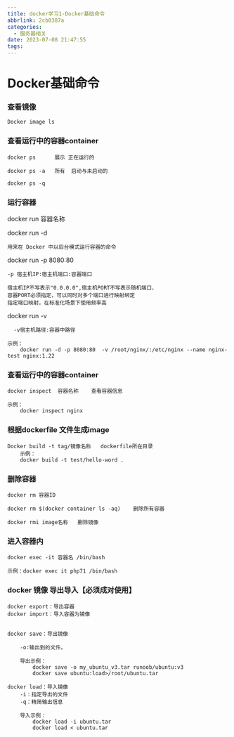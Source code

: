 ```yaml
---
title: docker学习1-Docker基础命令
abbrlink: 2cb0387a
categories:
  - 服务器相关
date: 2023-07-08 21:47:55
tags:
---
```


# Docker基础命令
    
### 查看镜像
    Docker image ls 

### 查看运行中的容器container

    docker ps      展示 正在运行的

	docker ps -a   所有  启动与未启动的 

    docker ps -q


### 运行容器

docker run 容器名称

docker run -d

    用来在 Docker 中以后台模式运行容器的命令
    
    
docker run -p 8080:80   
    
    -p 宿主机IP:宿主机端口:容器端口
    
    宿主机IP不写表示"0.0.0.0",宿主机PORT不写表示随机端口，
    容器PORT必须指定，可以同时对多个端口进行映射绑定
    指定端口映射，在标准化场景下使用频率高
    
docker run -v

      -v宿主机路径:容器中路径
     
    示例：
        docker run -d -p 8080:80  -v /root/nginx/:/etc/nginx --name nginx-test nginx:1.22

### 查看运行中的容器container

	docker inspect  容器名称    查看容器信息
	
	示例：
	    docker inspect nginx

### 根据dockerfile 文件生成image

	Docker build -t tag/镜像名称   dockerfile所在目录
		示例：
		docker build -t test/hello-word .

### 删除容器

    docker rm 容器ID       

	docker rm $(docker container ls -aq)    删除所有容器
	
	docker rmi image名称   删除镜像


### 进入容器内

    docker exec -it 容器名 /bin/bash
    
    示例：docker exec it php71 /bin/bash



### docker 镜像 导出导入【必须成对使用】

    docker export：导出容器
    docker import：导入容器为镜像

    
    docker save：导出镜像
    
        -o:输出到的文件。

        导出示例：
            docker save -o my_ubuntu_v3.tar runoob/ubuntu:v3
            docker save ubuntu:load>/root/ubuntu.tar

    docker load：导入镜像
        -i：指定导出的文件
        -q：精简输出信息
        
        导入示例：
            docker load -i ubuntu.tar
            docker load < ubuntu.tar

